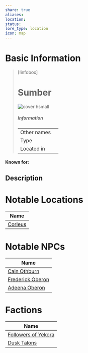 ```yaml
---
share: true
aliases: 
location: 
status: 
lore_type: location
icon: map
---
```

# Basic Information
> [!infobox]
> # Sumber
> ![cover hsmall](insertimage.png)
> ##### Information
> |   |  |
> | ---- | ---- |
> | Other names | |
> | Type | 
> | Located in | |
#### Known for:
## Description
# Notable Locations
| Name                                    |
| --------------------------------------- |
| [Corleus](../../../Corleus.md) |

# Notable NPCs
| Name                                           |
| ---------------------------------------------- |
| [Cain Othburn](../../../Cain%20Othburn.md)         |
| [Frederick Oberon](../../../Frederick%20Oberon.md) |
| [Adeena Oberon](../../PCs/Adeena%20Oberon.md)        |

# Factions
| Name                                                     |
| -------------------------------------------------------- |
| [Followers of Yekora](../../Factions/Followers%20of%20Yekora.md) |
| [Dusk Talons](../../Factions/Dusk%20Talons.md)                 |
